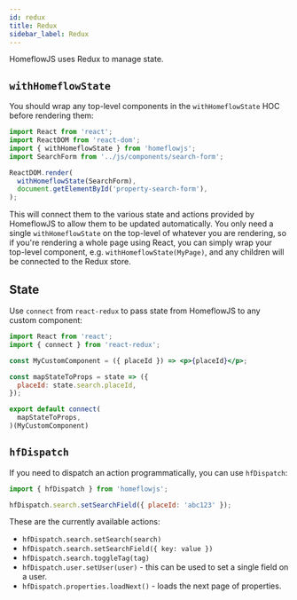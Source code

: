 ```yaml
---
id: redux
title: Redux
sidebar_label: Redux
---
```


HomeflowJS uses Redux to manage state.

## `withHomeflowState`

You should wrap any top-level components in the `withHomeflowState` HOC before rendering them:

```jsx
import React from 'react';
import ReactDOM from 'react-dom';
import { withHomeflowState } from 'homeflowjs';
import SearchForm from '../js/components/search-form';

ReactDOM.render(
  withHomeflowState(SearchForm),
  document.getElementById('property-search-form'),
);
```

This will connect them to the various state and actions provided by HomeflowJS to allow them to be updated automatically. You only need a single `withHomeflowState` on the top-level of whatever you are rendering, so if you're rendering a whole page using React, you can simply wrap your top-level component, e.g. `withHomeflowState(MyPage)`, and any children will be connected to the Redux store.

## State

Use `connect` from `react-redux` to pass state from HomeflowJS to any custom component:

```jsx
import React from 'react';
import { connect } from 'react-redux';

const MyCustomComponent = ({ placeId }) => <p>{placeId}</p>;

const mapStateToProps = state => ({
  placeId: state.search.placeId,
});

export default connect(
  mapStateToProps,
)(MyCustomComponent)
```


## `hfDispatch`

If you need to dispatch an action programmatically, you can use `hfDispatch`:

```jsx
import { hfDispatch } from 'homeflowjs';

hfDispatch.search.setSearchField({ placeId: 'abc123' });
```

These are the currently available actions:

- `hfDispatch.search.setSearch(search)`
- `hfDispatch.search.setSearchField({ key: value })`
- `hfDispatch.search.toggleTag(tag)`
- `hfDispatch.user.setUser(user)` - this can be used to set a single field on a user.
- `hfDispatch.properties.loadNext()` - loads the next page of properties.
